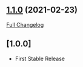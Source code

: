 ## [1.1.0](https://github.com/webbuilders-group/silverstripe-login-files/tree/1.1.0) (2021-02-23)
[Full Changelog](https://github.com/webbuilders-group/silverstripe-login-files/compare/1.0.0...1.1.0)

## [1.0.0]
* First Stable Release